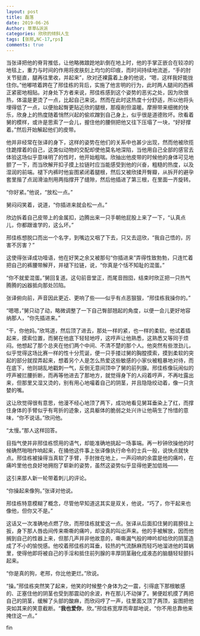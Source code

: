 ```yaml
---
layout: post
title: 磊落
date: 2019-06-26
Author: 草草&派派
categories: 欣欣的倾斜人生
tags: [张邢,NC-17,rps]
comments: true
---
```


当张译把他的脊背推低，让他略微踉跄地趴倒在地上时，他的手掌正嵌合在较凉的地毯上，重力与时间的作用将皮肤刻上均匀的印痕，而时间持续地流逝，“手的肘关节挺直，腿再往里收，并起来”，欣对还裸露着上身的他说，“嗯，这样我好能拢住你。”他嘟哝着跨在了邢佳栋的背后，实施了他言明的行为，此时两人腿间的西裤正紧密地相贴。对身处下方者来说，邢佳栋感到这个姿势的恶劣之处，因为欣很热，体温是更烫了一点，比起自己来说。然而在此时这热度十分舒适，所以他将头埋得低了一点，以便抬起臀更贴近欣的腿根，那瘦削但温暖。摩擦带来细微的快乐，欣身上的热度随着悄然兴起的偷欢蹭到自己身上，似乎很是道德败坏。欣看着舅的模样，或许是思索了一会儿，握住他的腰侧把他又往下压塌了一块，“好好撑着。”然后开始解起他们的皮带。

他并非经常在张译的身下，这样的姿势在他们的关系中也甚少出现，然而他被欣揽住跪撑着的自己，这类似动物的交配却使他莫名地深陷，当他用自己全部的感官去体验这场似乎意味明了的性时，他开始粗喘。欣抽出他皮带的时候他的身体可见地颤了一下，而当欣解开扣子摸上拉链时应当能感受到他的兴奋，粗糙的热度，以及湿润的前端。褪下内裤时他妄图紧闭着腿根，然后又被欣揉开臀瓣，从拆开的避孕套里揩了点润滑油剂用两指撑开了缝隙，然后他插进了第三根，在里面一齐旋转。

“你好紧。”他说，“放松一点。”

舅闷闷笑着，说道，“你插进来就会松一点。”

欣边拆着自己皮带上的金属扣，边腾出来一只手朝他屁股上来了一下，“认真点儿，你都跟谁学的，这么坏。”

邢佳栋想脱口而出一个名字，到嘴边又咽了下去，只又去逗欣，“我自己悟的，厉害不厉害？”

这使得张译成功噎语，他在好笑之余又被那句“你插进来”弄得性致勃勃，只连忙着把自己的裤腰带解开，并褪下拉链，说，“你真是个恬不知耻的混蛋。”

“你不就爱混蛋。”舅回复道。这句前音堂正，而尾音囫囵，结束时欣正把一只热气腾腾的凶器抵向那处凹陷。

张译俯向前，声音因此更近、更响了些——似乎有点恶狠狠，“邢佳栋我操你的。”

“嗯嗯，”舅只动了动，略微调整了一下自己臀部翘起的角度，以便一会儿更好地容纳那人，“你先插进来。”

“干，你他妈。”欣骂道，然后顶了进去，那处一样的紧，也一样的柔软。他试着插起来，摸索位置，而舅在他底下轻轻地哼，这哼声让他熟悉，这熟悉又等同于烦闷。他想起了那个总夹在他们两个中间、不清不楚的那个人。他突然有些泄劲儿，似乎觉得这场比赛一样的性十分荒诞，便一只手搂过舅的胸膛摸索，摸到柔软的突起的部分就捏弄起来，想着另个人是怎么热爱这些敏感的小家伙被粗暴地对待，而在底下，他则胡乱地戳刺一气，反倒无意间顶中了舅的前列腺。邢佳栋像玩闹似的哼声被拦腰折断，而再等他进去了那地方，就觉得身下的人闷着哼声，不再吐露出来，但那里又湿又烫的，别有用心地嘬着自己的阴茎，并且隐隐绞动着，像一只贪婪的嘴。

这让欣觉得很有意思，他漫不经心地顶了两下，成功地看见舅耳垂染上了红，而撑住身体的手臂似乎有弯折的迹象，这具躯体的脆弱之处兴许让他萌生了怜惜的意味，“你不说话。”欣问他。

“太慢。”那人这样回答。

目指气使并非邢佳栋惯用的语气，却能准确地挑起一场事端。再一秒钟欣操他的时候确然啪啪作响起来，在捅他这件事上张译像执行命令的士兵一般，说快点就快点。邢佳栋被操得当真软了手臂，手肘挫在地上，一声闷响的余震是他的痛吟，在痛吟里他也良好地拥抱了崭新的姿势，虽然这姿势似乎显得他更加低贱——

这引来那人新一轮带着刺儿的评论。

“你操起来像狗。”张译对他说。

邢佳栋特意模糊了概念，尽管他早知道这其实是双关，他说，“巧了，你干起来也像他，但你又不是。”

这话又一次准确地点燃了欣，而邢佳栋就爱这一点。张译从后面扣住舅的肩膀往上扳，身下那人唇齿间传来嘶嘶的痛吟，却没真的叫出声来。他的手被解放，因而他搁到自己的性器上来，但那几声并非他故意的，嘶嘶漏气般的呻吟却给欣的阴茎造成了不小的愉悦感。他咬着邢佳栋的耳垂，较热的气流酥麻而轻巧地溜进他的耳蜗里，使得他即将被自己的手淫和抵住前列腺的丰厚阴茎融化成液态的脑髓轻轻颤抖起来。

“你是真的狗，老邢，你比他更烂。”欣说。

“操。”邢佳栋突然笑了起来，他笑的时候整个身体为之一震，引得底下那根敏感的、正塞住他的阴茎也受到那震动的余波，杵在那儿不动弹了。舅便趁机摸了两把自己的阴茎，缓解了头部的酸麻，而欣闷哼了一声，往里面又顶了两顶，妄图把他突如其来的笑意截断。“**我也爱你**，欣。”邢佳栋宽厚而卑鄙地说，“你不用总靠他来掩住这一点。”



fin
